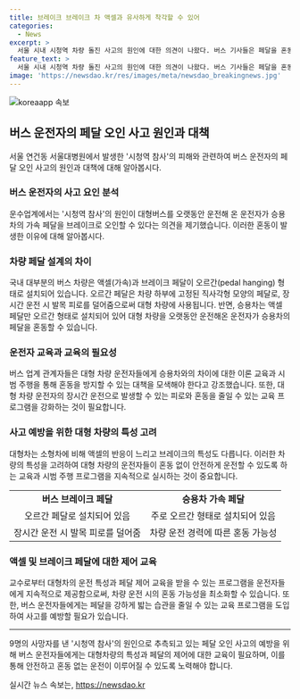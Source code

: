 ```yaml
---
title: 브레이크 브레이크 차 액셀과 유사하게 착각할 수 있어
categories:
  - News
excerpt: >
  서울 시내 시청역 차량 돌진 사고의 원인에 대한 의견이 나왔다. 버스 기사들은 페달을 혼동하거나 오인할 수 있다고 지적했다. 대형 버스의 브레이크 페달과 승용차의 액셀 페달이 다르기 때문에, 장시간 운전한 버스 기사가 습관적으로 액셀 페달을 밟는 실수를 할 수 있다는 것이다. 사고의 가능성을 고려해 시내 일방통행 도로 전수조사를 하기로 했다. 버스 운전자들이 페달을 강하게 밟는 것은 버스 브레이크의 특성으로 설명되며, 비슷한 사건이 지난해에도 발생한 것으로 알려졌다. 처음으로 이야기한 현직 버스기사의 발언을 소개함으로써 독자들에게 이 사건의 심각성을 인지시킬 수 있을 것이다.
feature_text: >
  서울 시내 시청역 차량 돌진 사고의 원인에 대한 의견이 나왔다. 버스 기사들은 페달을 혼동하거나 오인할 수 있다고 지적했다. 대형 버스의 브레이크 페달과 승용차의 액셀 페달이 다르기 때문에, 장시간 운전한 버스 기사가 습관적으로 액셀 페달을 밟는 실수를 할 수 있다는 것이다. 사고의 가능성을 고려해 시내 일방통행 도로 전수조사를 하기로 했다. 버스 운전자들이 페달을 강하게 밟는 것은 버스 브레이크의 특성으로 설명되며, 비슷한 사건이 지난해에도 발생한 것으로 알려졌다. 처음으로 이야기한 현직 버스기사의 발언을 소개함으로써 독자들에게 이 사건의 심각성을 인지시킬 수 있을 것이다.
image: 'https://newsdao.kr/res/images/meta/newsdao_breakingnews.jpg'
---
```


<p><img src="https://newsdao.kr/res/images/meta/newsdao_breakingnews.jpg" alt="koreaapp 속보" /></p>

<h2 data-ke-size="size26">버스 운전자의 페달 오인 사고 원인과 대책</h2>

<p data-ke-size="size16">서울 연건동 서울대병원에서 발생한 '시청역 참사'의 피해와 관련하여 버스 운전자의 페달 오인 사고의 원인과 대책에 대해 알아봅시다.</p>

<h3>버스 운전자의 사고 요인 분석</h3>

<p data-ke-size="size16">운수업계에서는 '시청역 참사'의 원인이 대형버스를 오랫동안 운전해 온 운전자가 승용차의 가속 페달을 브레이크로 오인할 수 있다는 의견을 제기했습니다. 이러한 혼동이 발생한 이유에 대해 알아봅시다.</p>

<h3>차량 페달 설계의 차이</h3>

<p data-ke-size="size16">국내 대부분의 버스 차량은 액셀(가속)과 브레이크 페달이 오르간(pedal hanging) 형태로 설치되어 있습니다. 오르간 페달은 차량 하부에 고정된 직사각형 모양의 페달로, 장시간 운전 시 발목 피로를 덜어줌으로써 대형 차량에 사용됩니다. 반면, 승용차는 액셀 페달만 오르간 형태로 설치되어 있어 대형 차량을 오랫동안 운전해온 운전자가 승용차의 페달을 혼동할 수 있습니다.</p>

<h3>운전자 교육과 교육의 필요성</h3>

<p data-ke-size="size16">버스 업계 관계자들은 대형 차량 운전자들에게 승용차와의 차이에 대한 이론 교육과 시범 주행을 통해 혼동을 방지할 수 있는 대책을 모색해야 한다고 강조했습니다. 또한, 대형 차량 운전자의 장시간 운전으로 발생할 수 있는 피로와 혼동을 줄일 수 있는 교육 프로그램을 강화하는 것이 필요합니다.</p>

<h3>사고 예방을 위한 대형 차량의 특성 고려</h3>

<p data-ke-size="size16">대형차는 소형차에 비해 액셀의 반응이 느리고 브레이크의 특성도 다릅니다. 이러한 차량의 특성을 고려하여 대형 차량의 운전자들이 혼동 없이 안전하게 운전할 수 있도록 하는 교육과 시범 주행 프로그램을 지속적으로 실시하는 것이 중요합니다.</p>

<table>
    <tr>
        <td style="text-align: center; height: 17px;"><b>버스 브레이크 페달</b></td>
        <td style="text-align: center; height: 17px;"><b>승용차 가속 페달</b></td>
    </tr>
    <tr>
        <td style="text-align: center; height: 17px;">오르간 페달로 설치되어 있음</td>
        <td style="text-align: center; height: 17px;">주로 오르간 형태로 설치되어 있음</td>
    </tr>
    <tr>
        <td style="text-align: center; height: 17px;">장시간 운전 시 발목 피로를 덜어줌</td>
        <td style="text-align: center; height: 17px;">차량 운전 경력에 따른 혼동 가능성</td>
    </tr>
</table>

<h3>액셀 및 브레이크 페달에 대한 제어 교육</h3>

<p data-ke-size="size16">교수로부터 대형차의 운전 특성과 페달 제어 교육을 받을 수 있는 프로그램을 운전자들에게 지속적으로 제공함으로써, 차량 운전 시의 혼동 가능성을 최소화할 수 있습니다. 또한, 버스 운전자들에게는 페달을 강하게 밟는 습관을 줄일 수 있는 교육 프로그램을 도입하여 사고를 예방할 필요가 있습니다.</p>

<hr>

<p data-ke-size="size16">9명의 사망자를 낸 '시청역 참사'의 원인으로 추측되고 있는 페달 오인 사고의 예방을 위해 버스 운전자들에게는 대형차량의 특성과 페달의 제어에 대한 교육이 필요하며, 이를 통해 안전하고 혼동 없는 운전이 이루어질 수 있도록 노력해야 합니다.</p>
실시간 뉴스 속보는, <a href="https://newsdao.kr" rel="dofollow">https://newsdao.kr</a>


